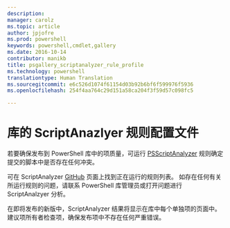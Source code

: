 ```yaml
---
description: 
manager: carolz
ms.topic: article
author: jpjofre
ms.prod: powershell
keywords: powershell,cmdlet,gallery
ms.date: 2016-10-14
contributor: manikb
title: psgallery_scriptanalyzer_rule_profile
ms.technology: powershell
translationtype: Human Translation
ms.sourcegitcommit: e6c526d1074f61154d03b92b6bf6f599976f5936
ms.openlocfilehash: 254f4aa764c29d151a58ca204f3f59d57c098fc5

---
```


# 库的 ScriptAnazlyer 规则配置文件
若要确保发布到 PowerShell 库中的项质量，可运行 [PSScriptAnalyzer](https://github.com/PowerShell/PSScriptAnalyzer) 规则确定提交的脚本中是否存在任何冲突。

可在 ScriptAnalyzer [GitHub](https://github.com/PowerShell/PSScriptAnalyzer/blob/development/Engine/Settings/PSGallery.psd1) 页面上找到正在运行的规则列表。
如存在任何有关所运行规则的问题，请联系 PowerShell 库管理员或打开问题进行 ScriptAnalzyer 分析。

在即将发布的新版中，ScriptAnalyzer 结果将显示在库中每个单独项的页面中。 建议项所有者检查项，确保发布项中不存在任何严重错误。




<!--HONumber=Oct16_HO2-->


